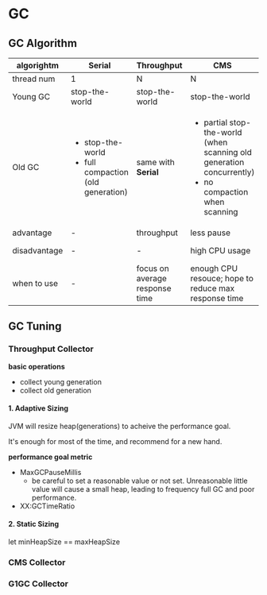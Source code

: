 # GC

## GC Algorithm

algorightm | Serial | Throughput | CMS | G1GC
----|------|----|----|----
thread num | 1 | N | N | N
Young GC | stop-the-world | stop-the-world | stop-the-world | stop-the-world
Old GC | <ul><li>stop-the-world</li> <li>full compaction (old generation)</li></ul> | same with **Serial** | <ul><li>partial stop-the-world (when scanning old generation concurrently)</li> <li>no compaction when scanning</li></ul> | <ul><li>least stop</li> <li>partial compaction (compare to CMS)</li></ul>
advantage | -| throughput | less pause | less pause
disadvantage | - | - | high CPU usage | high CPU usage
when to use | - | focus on average response time | enough CPU resouce; hope to reduce max response time | heap greater than 4G; enough CPU resouce

## GC Tuning

### Throughput Collector

**basic operations**

- collect young generation
- collect old generation

#### 1. Adaptive Sizing
JVM will resize heap(generations) to acheive the performance goal.

It's enough for most of the time, and recommend for a new hand.

**performance goal metric**

- MaxGCPauseMillis
    - be careful to set a reasonable value or not set. Unreasonable little value will cause a small heap, leading to frequency full GC and poor performance.
- XX:GCTimeRatio

#### 2. Static Sizing
let minHeapSize == maxHeapSize

### CMS Collector

### G1GC Collector

